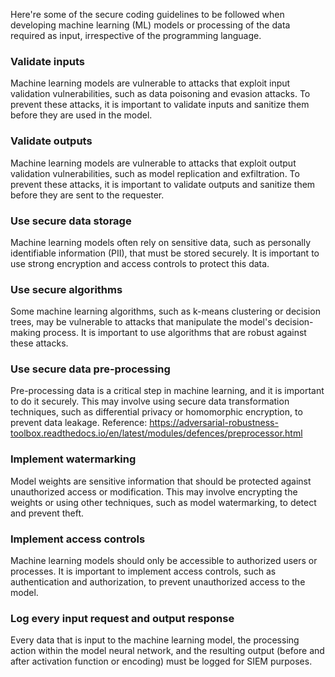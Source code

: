 Here're some of the secure coding guidelines to be followed when developing machine learning (ML) models or processing of the data required as input, irrespective of the programming language.

### Validate inputs
Machine learning models are vulnerable to attacks that exploit input validation vulnerabilities, such as data poisoning and evasion attacks. To prevent these attacks, it is important to validate inputs and sanitize them before they are used in the model.

### Validate outputs
Machine learning models are vulnerable to attacks that exploit output validation vulnerabilities, such as model replication and exfiltration. To prevent these attacks, it is important to validate outputs and sanitize them before they are sent to the requester.

### Use secure data storage
Machine learning models often rely on sensitive data, such as personally identifiable information (PII), that must be stored securely. It is important to use strong encryption and access controls to protect this data.

### Use secure algorithms
Some machine learning algorithms, such as k-means clustering or decision trees, may be vulnerable to attacks that manipulate the model's decision-making process. It is important to use algorithms that are robust against these attacks.

### Use secure data pre-processing
Pre-processing data is a critical step in machine learning, and it is important to do it securely. This may involve using secure data transformation techniques, such as differential privacy or homomorphic encryption, to prevent data leakage.
Reference: https://adversarial-robustness-toolbox.readthedocs.io/en/latest/modules/defences/preprocessor.html

### Implement watermarking
Model weights are sensitive information that should be protected against unauthorized access or modification. This may involve encrypting the weights or using other techniques, such as model watermarking, to detect and prevent theft.

### Implement access controls
Machine learning models should only be accessible to authorized users or processes. It is important to implement access controls, such as authentication and authorization, to prevent unauthorized access to the model.

### Log every input request and output response
Every data that is input to the machine learning model, the processing action within the model neural network, and the resulting output (before and after activation function or encoding) must be logged for SIEM purposes.